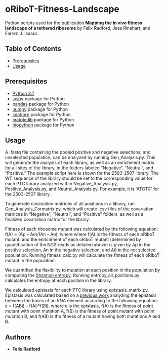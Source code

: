 # oRiboT-Fitness-Landscape

Python scripts used for the publication 
**Mapping the in vivo fitness landscape of a tethered ribosome** 
by Felix Radford, Jess Rinehart, and Farren J. Isaacs.


## Table of Contents
- [Prerequisites](#prerequisites)
- [Usage](#usage)




## Prerequisites 

- [Python 3.7](https://www.python.org/)  
- [scipy](https://anaconda.org/anaconda/scipy) package for Python
- [pandas](https://anaconda.org/anaconda/pandas) package for Python 
- [numpy](https://anaconda.org/anaconda/pandas) package for Python 
- [seaborn](https://anaconda.org/anaconda/seaborn) package for Python 
- [matplotlib](https://anaconda.org/anaconda/matplotlib) package for Python 
- [biopython](https://anaconda.org/anaconda/biopython) package for Python 


## Usage

A .fastq file containing the pooled positive and negative selections, and unselected population, can be analyzed by running Gen_Analysis.py. This will generate the analysis of each library, as well as an enrichment matrix for all sites of the library, in the folders labeled “Negative”, “Neutral”, and “Positive.” The example script here is shown for the 2503-2507 library. The WT sequence of the library should be set to the corresponding value for each PTC library analyzed within Negative_Analysis.py, Positive_Analysis.py, and Neutral_Analysis.py. For example, it is 'ATGTC' for the 2503-2507 library. 

To generate covariation matrices of all positions in a library, run Gen_Analysis_Cormatrix.py, which will create .csv files of the covariation matrices in “Negative”, “Neutral”, and “Positive” folders, as well as a finalized covariation matrix for the library.

Fitness of each ribosome mutant was calculated by the following equation: f(A) = (Ap – Ao)/(An – Ao), where where f(A) is the fitness of each oRiboT mutant, and the enrichment of each oRiboT mutant (determined by quantification of the NGS reads as detailed above) is given by Ap in the positive selection, An in the negative selection, and A0 in the not selected population. Running fitness_calc.py will calculate the fitness of each oRiboT mutant in the population. 

We quantified the flexibility to mutation at each position in the population by computing the [Shannon entropy](https://onlinelibrary.wiley.com/doi/10.1002/j.1538-7305.1948.tb01338.x). Running entropy_all_positions.py calculates the entropy at each position in the library. 

We calculated epistasis for each PTC library using epistasis_matrix.py. Epistasis was calculated based on a [previous work](https://pubmed.ncbi.nlm.nih.gov/27080104/) analyzing the epistasis between the bases of an RNA element according to the following equation: ε = f(ABi) – f(Ai)*f(Bi), where ε is the epistasis, f(A) is the fitness of point mutant with point mutation A, f(B) is the fitness of point mutant with point mutation B, and f(AB) is the fitness of a mutant having both mutations A and B.

## Authors

* **Felix Radford** 

